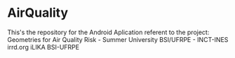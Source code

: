 # AirQuality
This's the repository for the Android Aplication referent to the project: Geometries for Air Quality Risk - Summer University BSI/UFRPE - INCT-INES irrd.org iLIKA BSI-UFRPE
